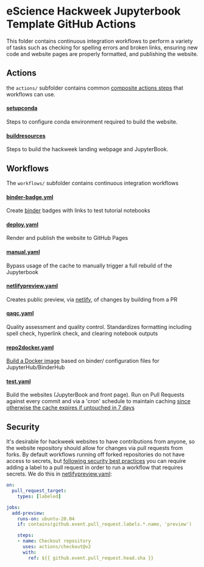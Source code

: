 # eScience Hackweek Jupyterbook Template GitHub Actions

This folder contains continuous integration workflows to perform a variety of tasks such as checking for spelling errors and broken links, ensuring new code and website pages are properly formatted, and publishing the website.

## Actions

the `actions/` subfolder contains common [composite actions steps](https://docs.github.com/en/actions/creating-actions/creating-a-composite-action) that workflows can use.

#### [setupconda](./actions/setupconda/action.yaml)
Steps to configure conda environment required to build the website.

#### [buildresources](./actions/buildresources/action.yaml)
Steps to build the hackweek landing webpage and JupyterBook.


## Workflows

The `workflows/` subfolder contains continuous integration workflows

#### [binder-badge.yml](./actions/workflows/binder-badge.yaml)
Create [binder](https://mybinder.readthedocs.io/en/latest/howto/gh-actions-badges.html) badges with links to test tutorial notebooks

#### [deploy.yaml](./actions/workflows/deploy.yaml)
Render and publish the website to GitHub Pages

#### [manual.yaml](./actions/workflows/manual.yaml)
Bypass usage of the cache to manually trigger a full rebuild of the Jupyterbook

#### [netlifypreview.yaml](./actions/workflows/netlifypreview.yaml)
Creates public preview, via [netlify](https://jupyterbook.org/publish/netlify.html), of changes by building from a PR

#### [qaqc.yaml](./actions/workflows/qaqc.yaml)
Quality assessment and quality control.
Standardizes formatting including spell check, hyperlink check, and clearing notebook outputs

#### [repo2docker.yaml](./actions/workflows/repo2docker.yaml)
[Build a Docker image](https://github.com/jupyterhub/repo2docker-action) based on binder/ configuration files for JupyterHub/BinderHub

#### [test.yaml](./actions/workflows/repo2docker.yaml)
Build the websites (JupyterBook and front page). Run on Pull Requests against every commit and via a 'cron' schedule to maintain caching [since otherwise the cache expires if untouched in 7 days](https://docs.github.com/en/actions/advanced-guides/caching-dependencies-to-speed-up-workflows#usage-limits-and-eviction-policy)


## Security

It's desirable for hackweek websites to have contributions from anyone, so the website repository should allow for changes via pull requests from forks. By default workflows running off forked repositories do not have access to secrets, but [following security best practices](https://securitylab.github.com/research/github-actions-preventing-pwn-requests/) you can require adding a label to a pull request in order to run a workflow that requires secrets. We do this in [netlifypreview.yaml](./actions/workflows/netlifypreview.yaml):

```yaml
on:
  pull_request_target:
    types: [labeled]

jobs:
  add-preview:
    runs-on: ubuntu-20.04
    if: contains(github.event.pull_request.labels.*.name, 'preview')

    steps:
    - name: Checkout repository
      uses: actions/checkout@v2
      with:
        ref: ${{ github.event.pull_request.head.sha }}
```
